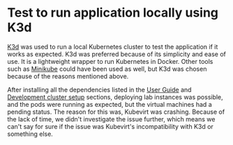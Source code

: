 # Test to run application locally using K3d

[K3d](https://k3d.io/) was used  to run a local Kubernetes cluster to test the application if it works as expected. K3d was preferred because of its simplicity and ease of use. It is a lightweight wrapper to run Kubernetes in Docker. Other tools such as [Minikube](https://minikube.sigs.k8s.io/docs/) could have been used as well, but K3d was chosen because of the reasons mentioned above.

After installing all the dependencies listed in the [User Guide](../user-guide.md) and [Development cluster setup](dev-cluster-setup.md) sections, deploying lab instances was possible, and the pods were running as expected, but the virtual machines had a pending status. The reason for this was, Kubevirt was crashing. Because of the lack of time, we didn't investigate the issue further, which means we can't say for sure if the issue was Kubevirt's incompatibility with K3d or something else.
